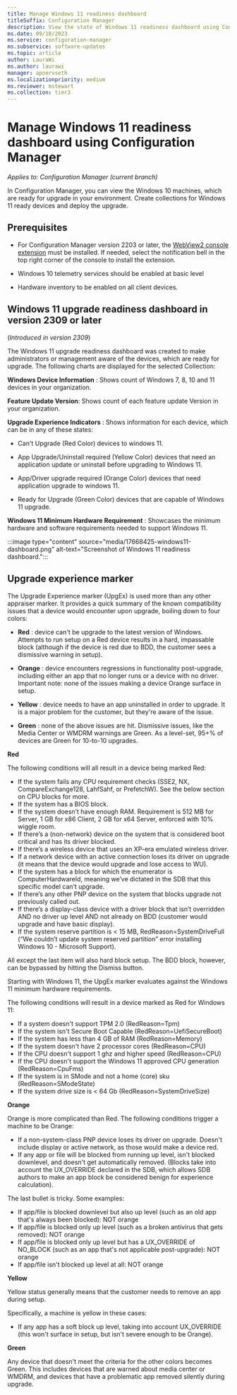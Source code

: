 ```yaml
---
title: Manage Windows 11 readiness dashboard
titleSuffix: Configuration Manager
description: View the state of Windows 11 readiness dashboard using Configuration Manager
ms.date: 09/18/2023
ms.service: configuration-manager
ms.subservice: software-updates
ms.topic: article
author: LauraWi
ms.author: laurawi
manager: apoorvseth
ms.localizationpriority: medium
ms.reviewer: mstewart
ms.collection: tier3
---
```


# Manage Windows 11 readiness dashboard using Configuration Manager

*Applies to: Configuration Manager (current branch)*

In Configuration Manager, you can view the Windows 10 machines, which are ready for upgrade in your environment. Create collections for Windows 11 ready devices and deploy the upgrade.

## Prerequisites

- For Configuration Manager version 2203 or later, the [WebView2 console extension](../../core/servers/manage/admin-console-extensions.md#bkmk_notification) must be installed. If needed, select the notification bell in the top right corner of the console to install the extension. <!--10024154-->

- Windows 10 telemetry services should be enabled at basic level

- Hardware inventory to be enabled on all client devices.

## <a name="bkmk_2309-dashboard"></a> Windows 11 upgrade readiness dashboard in version 2309 or later
<!--16875242-->
(*Introduced in version 2309*)

The Windows 11 upgrade readiness dashboard was created to make administrators or management aware of the devices, which are ready for upgrade. The following charts are displayed for the selected Collection:

**Windows Device Information** : Shows count of Windows 7, 8, 10 and 11 devices in your organization.

**Feature Update Version**: Shows count of each feature update Version in your organization.

**Upgrade Experience Indicators** : Shows information for each device, which can be in any of these states:

- Can't Upgrade (Red Color) devices to windows 11.

- App Upgrade/Uninstall required (Yellow Color) devices that need an application update or uninstall before upgrading to Windows 11.

- App/Driver upgrade required (Orange Color) devices that need application upgrade to windows 11.

- Ready for Upgrade (Green Color) devices that are capable of Windows 11 upgrade.

**Windows 11 Minimum Hardware Requirement** : Showcases the minimum hardware and software requirements needed to support Windows 11.

:::image type="content" source="media/17668425-windows11-dashboard.png" alt-text="Screenshot of Windows 11 readiness dashboard.":::

## Upgrade experience marker

The Upgrade Experience marker (UpgEx) is used more than any other appraiser marker. It provides a quick summary of the known compatibility issues that a device would encounter upon upgrade, boiling down to four colors:

   - **Red** : device can't be upgrade to the latest version of Windows. Attempts to run setup on a Red device results in a hard, impassable block (although if the device is red due to BDD, the customer sees a dismissive warning in setup).

   - **Orange** : device encounters regressions in functionality post-upgrade, including either an app that no longer runs or a device with no driver. Important note: none of the issues making a device Orange surface in setup.

   - **Yellow** : device needs to have an app uninstalled in order to upgrade. It is a major problem for the customer, but they're aware of the issue.

   - **Green** : none of the above issues are hit. Dismissive issues, like the Media Center or WMDRM warnings are Green. As a level-set, 95+% of devices are Green for 10-to-10 upgrades.

**Red**

The following conditions will all result in a device being marked Red:

- If the system fails any CPU requirement checks (SSE2, NX, CompareExchange128, LahfSahf, or PrefetchW). See the below section on CPU blocks for more.
- If the system has a BIOS block.
- If the system doesn’t have enough RAM. Requirement is 512 MB for Server, 1 GB for x86 Client, 2 GB for x64 Server, enforced with 10% wiggle room.
- If there’s a (non-network) device on the system that is considered boot critical and has its driver blocked.
- If there’s a wireless device that uses an XP-era emulated wireless driver.
- If a network device with an active connection loses its driver on upgrade (it means that the device would upgrade and lose access to WU).
- If the system has a block for which the enumerator is ComputerHardwareId, meaning we’ve dictated in the SDB that this specific model can’t upgrade.
- If there’s any other PNP device on the system that blocks upgrade not previously called out.
- If there’s a display-class device with a driver block that isn’t overridden AND no driver up level AND not already on BDD (customer would upgrade and have basic display).
- If the system reserve partition is < 15 MB, RedReason=SystemDriveFull (“We couldn’t update system reserved partition” error installing Windows 10 - Microsoft Support).

All except the last item will also hard block setup. The BDD block, however, can be bypassed by hitting the Dismiss button.

Starting with Windows 11, the UpgEx marker evaluates against the Windows 11 minimum hardware requirements.

The following conditions will result in a device marked as Red for Windows 11:

- If a system doesn't support TPM 2.0 (RedReason=Tpm)
- If the system isn't Secure Boot Capable (RedReason=UefiSecureBoot)
- If the system has less than 4 GB of RAM (RedReason=Memory)
- If the system doesn't have 2 processor cores (RedReason=CPU)
- If the CPU doesn't support 1 ghz and higher speed (RedReason=CPU)
- If the CPU doesn't support the Windows 11 approved CPU generation (RedReason=CpuFms)
- If the system is in SMode and not a home (core) sku (RedReason=SModeState)
- If the system drive size is < 64 Gb (RedReason=SystemDriveSize)

**Orange**

Orange is more complicated than Red. The following conditions trigger a machine to be Orange:

- If a non-system-class PNP device loses its driver on upgrade. Doesn't include display or active network, as those would make a device red.
- If any app or file will be blocked from running up level, isn't blocked downlevel, and doesn't get automatically removed. (Blocks take into account the UX_OVERRIDE declared in the SDB, which allows SDB authors to make an app block be considered benign for experience calculation).

The last bullet is tricky. Some examples:
- If app/file is blocked downlevel but also up level (such as an old app that's always been blocked): NOT orange
- If app/file is blocked only up level (such as a broken antivirus that gets removed): NOT orange
- If app/file is blocked only up level but has a UX_OVERRIDE of NO_BLOCK (such as an app that's not applicable post-upgrade): NOT orange
- If app/file isn't blocked up level at all: NOT orange

**Yellow**

Yellow status generally means that the customer needs to remove an app during setup.

Specifically, a machine is yellow in these cases:
- If any app has a soft block up level, taking into account UX_OVERRIDE (this won't surface in setup, but isn't severe enough to be Orange).

**Green**

Any device that doesn't meet the criteria for the other colors becomes Green. This includes devices that are warned about media center or WMDRM, and devices that have a problematic app removed silently during upgrade.


